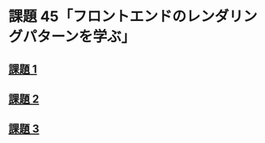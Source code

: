 # 課題 45「フロントエンドのレンダリングパターンを学ぶ」

<!-- START doctoc -->
<!-- END doctoc -->

## [課題 1](./task_1)

## [課題 2](./task_2)

## [課題 3](./task_3)

